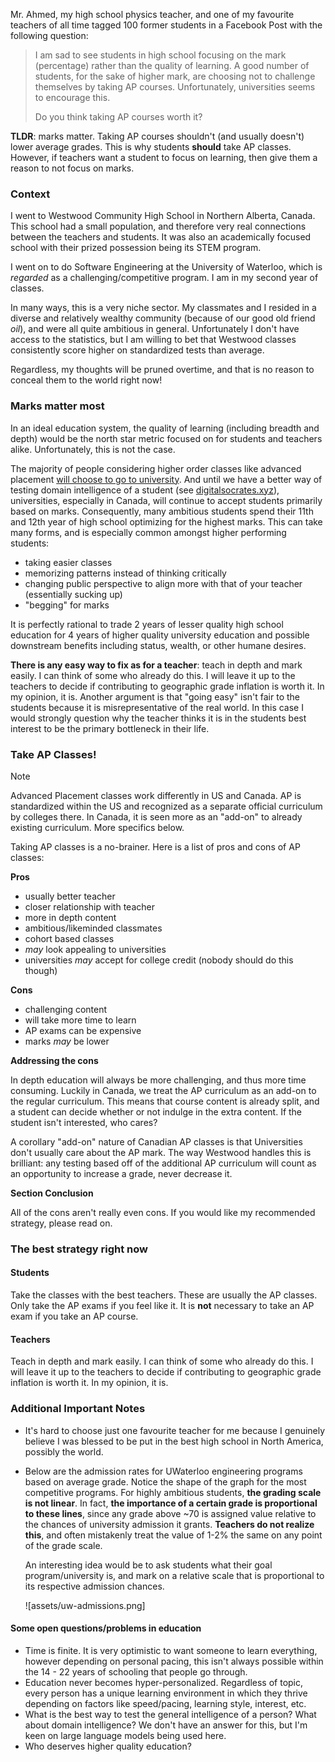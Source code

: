 Mr. Ahmed, my high school physics teacher, and one of my favourite teachers of all time tagged 100 former students in a Facebook Post with the following question:

> I am sad to see students in high school focusing on the mark (percentage) rather than the quality of learning. A good number of students, for the sake of higher mark, are choosing not to challenge themselves by taking AP courses. Unfortunately, universities seems to encourage this.
>
> Do you think taking AP courses worth it?

**TLDR**: marks matter. Taking AP courses shouldn't (and usually doesn't) lower average grades. This is why students **should** take AP classes. However, if teachers want a student to focus on learning, then give them a reason to not focus on marks.

### Context

I went to Westwood Community High School in Northern Alberta, Canada. This school had a small population, and therefore very real connections between the teachers and students. It was also an academically focused school with their prized possession being its STEM program.

I went on to do Software Engineering at the University of Waterloo, which is _regarded_ as a challenging/competitive program. I am in my second year of classes.

In many ways, this is a very niche sector. My classmates and I resided in a diverse and relatively wealthy community (because of our good old friend _oil_), and were all quite ambitious in general. Unfortunately I don't have access to the statistics, but I am willing to bet that Westwood classes consistently score higher on standardized tests than average.

Regardless, my thoughts will be pruned overtime, and that is no reason to conceal them to the world right now!

### Marks matter most

In an ideal education system, the quality of learning (including breadth and depth) would be the north star metric focused on for students and teachers alike. Unfortunately, this is not the case.

The majority of people considering higher order classes like advanced placement [will choose to go to university](https://colah.github.io/posts/2020-05-University/). And until we have a better way of testing domain intelligence of a student (see [digitalsocrates.xyz](https://digitalsocrates.xyz)), universities, especially in Canada, will continue to accept students primarily based on marks. Consequently, many ambitious students spend their 11th and 12th year of high school optimizing for the highest marks. This can take many forms, and is especially common amongst higher performing students:

- taking easier classes
- memorizing patterns instead of thinking critically
- changing public perspective to align more with that of your teacher (essentially sucking up)
- "begging" for marks

It is perfectly rational to trade 2 years of lesser quality high school education for 4 years of higher quality university education and possible downstream benefits including status, wealth, or other humane desires.

**There is any easy way to fix as for a teacher**: teach in depth and mark easily. I can think of some who already do this. I will leave it up to the teachers to decide if contributing to geographic grade inflation is worth it. In my opinion, it is. Another argument is that "going easy" isn't fair to the students because it is misrepresentative of the real world. In this case I would strongly question why the teacher thinks it is in the students best interest to be the primary bottleneck in their life.

### Take AP Classes!

> [!Note]
> Advanced Placement classes work differently in US and Canada. AP is standardized within the US and recognized as a separate official curriculum by colleges there. In Canada, it is seen more as an "add-on" to already existing curriculum. More specifics below.

Taking AP classes is a no-brainer. Here is a list of pros and cons of AP classes:

**Pros**
- usually better teacher
- closer relationship with teacher
- more in depth content
- ambitious/likeminded classmates
- cohort based classes
- _may_ look appealing to universities
- universities _may_ accept for college credit (nobody should do this though)

**Cons**
- challenging content
- will take more time to learn
- AP exams can be expensive
- marks _may_ be lower

**Addressing the cons**

In depth education will always be more challenging, and thus more time consuming. Luckily in Canada, we treat the AP curriculum as an add-on to the regular curriculum. This means that course content is already split, and a student can decide whether or not indulge in the extra content. If the student isn't interested, who cares?

A corollary "add-on" nature of Canadian AP classes is that Universities don't usually care about the AP mark. The way Westwood handles this is brilliant: any testing based off of the additional AP curriculum will count as an opportunity to increase a grade, never decrease it.

**Section Conclusion**

All of the cons aren't really even cons. If you would like my recommended strategy, please read on.

### The best strategy right now

#### Students
Take the classes with the best teachers. These are usually the AP classes. Only take the AP exams if you feel like it. It is **not** necessary to take an AP exam if you take an AP course.

#### Teachers
Teach in depth and mark easily. I can think of some who already do this. I will leave it up to the teachers to decide if contributing to geographic grade inflation is worth it. In my opinion, it is.

### Additional Important Notes
- It's hard to choose just one favourite teacher for me because I genuinely believe I was blessed to be put in the best high school in North America, possibly the world.
- Below are the admission rates for UWaterloo engineering programs based on average grade. Notice the shape of the graph for the most competitive programs. For highly ambitious students, **the grading scale is not linear**. In fact, **the importance of a certain grade is proportional to these lines**, since any grade above ~70 is assigned value relative to the chances of university admission it grants. **Teachers do not realize this**, and often mistakenly treat the value of 1-2% the same on any point of the grade scale.

  An interesting idea would be to ask students what their goal program/university is, and mark on a relative scale that is proportional to its respective admission chances.

  ![assets/uw-admissions.png]

#### Some open questions/problems in education
- Time is finite. It is very optimistic to want someone to learn everything, however depending on personal pacing, this isn't always possible within the 14 - 22 years of schooling that people go through.
- Education never becomes hyper-personalized. Regardless of topic, every person has a unique learning environment in which they thrive depending on factors like speed/pacing, learning style, interest, etc.
- What is the best way to test the general intelligence of a person? What about domain intelligence? We don't have an answer for this, but I'm keen on large language models being used here.
- Who deserves higher quality education?
